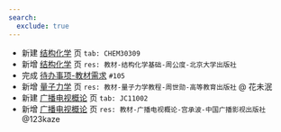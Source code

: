 ```yaml
---
search:
  exclude: true
---
```


- 新建 [结构化学](../../../../course/结构化学.md) 页 `tab: CHEM30309`
- 新增 [结构化学](../../../../course/结构化学.md) 页 `res: 教材-结构化学基础-周公度-北京大学出版社`
- 完成 [待办事项-教材需求](../../../待办事项/textbook.md) `#105`
- 新增 [量子力学](../../../../course/量子力学.md) 页 `res: 教材-量子力学教程-周世勋-高等教育出版社` @ 花未泯
- 新建 [广播电视概论](../../../../course/广播电视概论.md) 页 `tab: JC11002`
- 新增 [广播电视概论](../../../../course/广播电视概论.md) 页 `res: 教材-广播电视概论-宫承波-中国广播影视出版社` @123kaze